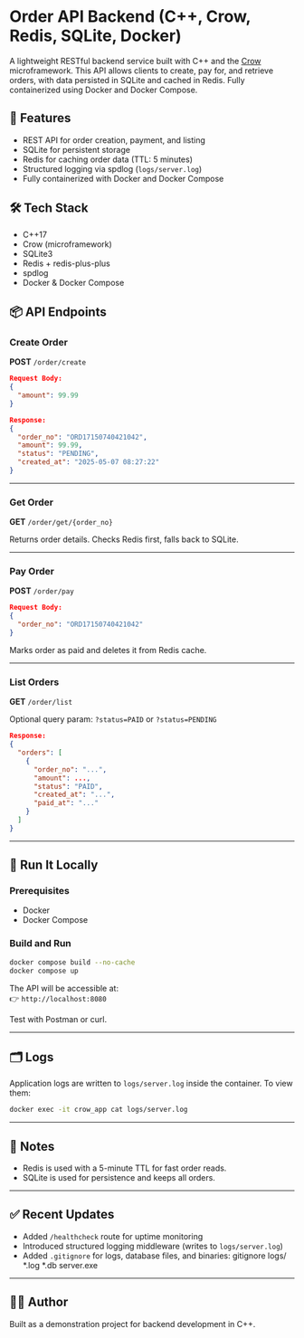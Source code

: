 # Order API Backend (C++, Crow, Redis, SQLite, Docker)

A lightweight RESTful backend service built with C++ and the [Crow](https://github.com/CrowCpp/crow) microframework. This API allows clients to create, pay for, and retrieve orders, with data persisted in SQLite and cached in Redis. Fully containerized using Docker and Docker Compose.

## 🚀 Features

- REST API for order creation, payment, and listing
- SQLite for persistent storage
- Redis for caching order data (TTL: 5 minutes)
- Structured logging via spdlog (`logs/server.log`)
- Fully containerized with Docker and Docker Compose

## 🛠 Tech Stack

- C++17
- Crow (microframework)
- SQLite3
- Redis + redis-plus-plus
- spdlog
- Docker & Docker Compose

## 📦 API Endpoints

### Create Order

**POST** `/order/create`

```json
Request Body:
{
  "amount": 99.99
}
```

```json
Response:
{
  "order_no": "ORD17150740421042",
  "amount": 99.99,
  "status": "PENDING",
  "created_at": "2025-05-07 08:27:22"
}
```

---

### Get Order

**GET** `/order/get/{order_no}`

Returns order details. Checks Redis first, falls back to SQLite.

---

### Pay Order

**POST** `/order/pay`

```json
Request Body:
{
  "order_no": "ORD17150740421042"
}
```

Marks order as paid and deletes it from Redis cache.

---

### List Orders

**GET** `/order/list`

Optional query param: `?status=PAID` or `?status=PENDING`

```json
Response:
{
  "orders": [
    {
      "order_no": "...",
      "amount": ...,
      "status": "PAID",
      "created_at": "...",
      "paid_at": "..."
    }
  ]
}
```

---

## 🧪 Run It Locally

### Prerequisites

- Docker
- Docker Compose

### Build and Run

```bash
docker compose build --no-cache
docker compose up
```

The API will be accessible at:  
👉 `http://localhost:8080`

Test with Postman or curl.

---

## 🗂 Logs

Application logs are written to `logs/server.log` inside the container. To view them:

```bash
docker exec -it crow_app cat logs/server.log
```

---

## 📌 Notes

- Redis is used with a 5-minute TTL for fast order reads.
- SQLite is used for persistence and keeps all orders.

---

## ✅ Recent Updates

- Added `/healthcheck` route for uptime monitoring
- Introduced structured logging middleware (writes to `logs/server.log`)
- Added `.gitignore` for logs, database files, and binaries:
gitignore
logs/
*.log
*.db
server.exe

---

## 🧑‍💻 Author

Built as a demonstration project for backend development in C++.

